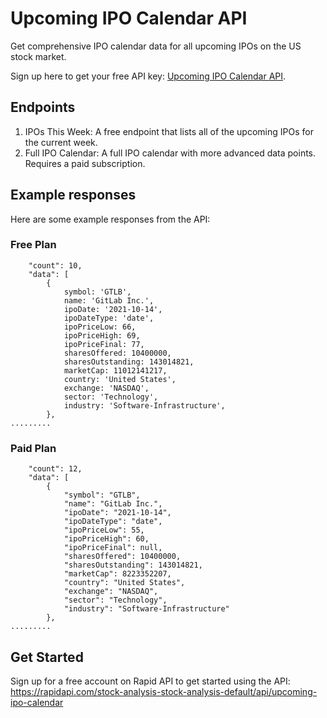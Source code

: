 # Upcoming IPO Calendar API

Get comprehensive IPO calendar data for all upcoming IPOs on the US stock market.

Sign up here to get your free API key: [Upcoming IPO Calendar API](https://rapidapi.com/stock-analysis-stock-analysis-default/api/upcoming-ipo-calendar).

## Endpoints

1. IPOs This Week: A free endpoint that lists all of the upcoming IPOs for the current week.
2. Full IPO Calendar: A full IPO calendar with more advanced data points. Requires a paid subscription.

## Example responses

Here are some example responses from the API:

### Free Plan

```{
    "count": 10,
    "data": [
        {
            symbol: 'GTLB',
            name: 'GitLab Inc.',
            ipoDate: '2021-10-14',
            ipoDateType: 'date',
            ipoPriceLow: 66,
            ipoPriceHigh: 69,
            ipoPriceFinal: 77,
            sharesOffered: 10400000,
            sharesOutstanding: 143014821,
            marketCap: 11012141217,
            country: 'United States',
            exchange: 'NASDAQ',
            sector: 'Technology',
            industry: 'Software-Infrastructure',
        },
.........
```

### Paid Plan

```{
    "count": 12,
    "data": [
        {
            "symbol": "GTLB",
            "name": "GitLab Inc.",
            "ipoDate": "2021-10-14",
            "ipoDateType": "date",
            "ipoPriceLow": 55,
            "ipoPriceHigh": 60,
            "ipoPriceFinal": null,
            "sharesOffered": 10400000,
            "sharesOutstanding": 143014821,
            "marketCap": 8223352207,
            "country": "United States",
            "exchange": "NASDAQ",
            "sector": "Technology",
            "industry": "Software-Infrastructure"
        },
.........
```

## Get Started

Sign up for a free account on Rapid API to get started using the API: https://rapidapi.com/stock-analysis-stock-analysis-default/api/upcoming-ipo-calendar
